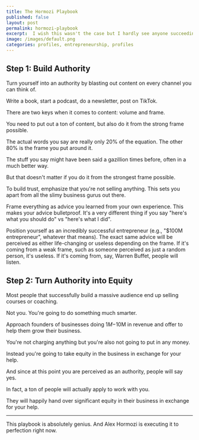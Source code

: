 ```yaml
---
title: The Hormozi Playbook
published: false
layout: post
permalink: hormozi-playbook
excerpt:  I wish this wasn't the case but I hardly see anyone succeeding just from useful content alone. 
image: /images/default.png
categories: profiles, entrepreneurship, profiles
---
```


## Step 1: Build Authority

Turn yourself into an authority by blasting out content on every channel you can think of.

Write a book, start a podcast, do a newsletter, post on TikTok.

There are two keys when it comes to content: volume and frame.

You need to put out a ton of content, but also do it from the strong frame possible. 

The actual words you say are really only 20% of the equation. The other 80% is the frame you put around it.

The stuff you say might have been said a gazillion times before, often in a much better way.

But that doesn't matter if you do it from the strongest frame possible.

To build trust, emphasize that you're not selling anything. This sets you apart from all the slimy business gurus out there.

Frame everything as advice you learned from your own experience. This makes your advice bulletproof. It's a very different thing if you say "here's what you should do" vs "here's what I did".

Position yourself as an incredibly successful entrepreneur (e.g., "$100M entrepreneur", whatever that means). The exact same advice will be perceived as either life-changing or useless depending on the frame. If it's coming from a weak frame, such as someone perceived as just a random person, it's useless. If it's coming from, say, Warren Buffet, people will listen. 

## Step 2: Turn Authority into Equity

Most people that successfully build a massive audience end up selling courses or coaching.

Not you. You're going to do something much smarter.

Approach founders of businesses doing $1M-$10M in revenue and offer to help them grow their business.

You're not charging anything but you're also not going to put in any money.

Instead you're going to take equity in the business in exchange for your help.

And since at this point you are perceived as an authority, people will say yes.

In fact, a ton of people will actually apply to work with you.

They will happily hand over significant equity in their business in exchange for your help.

-----

This playbook is absolutely genius. And Alex Hormozi is executing it to perfection right now.



